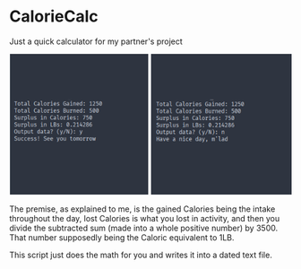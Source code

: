# CalorieCalc

Just a quick calculator for my partner's project  

![Preview of script output](preview.png "Preview Image")  
  
The premise, as explained to me, is the gained Calories being the intake throughout the day, lost Calories is what you lost in activity, and then you divide the subtracted sum (made into a whole positive number) by 3500. That number supposedly being the Caloric equivalent to 1LB. 
  
This script just does the math for you and writes it into a dated text file.  
